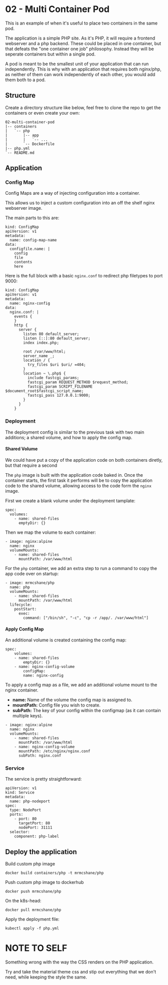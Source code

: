 # 02 - Multi Container Pod

This is an example of when it's useful to place two containers in the same pod.

The application is a simple PHP site. As it's PHP, it will require a frontend webserver and a php backend. These could be placed in one container, but that defeats the "one container one job" philosophy. Instead they will be seperate containers but within a single pod. 

A pod is meant to be the smallest unit of your application that can run independently. This is why with an application that requires both nginx/php, as neither of them can work independently of each other, you would add them both to a pod.



## Structure

Create a directory structure like below, feel free to clone the repo to get the containers or even create your own:
```
02-multi-container-pod
|-- containers
|   `-- php
|       |-- app
|       |   `-- ...
|       `-- Dockerfile
|-- php.yml
`-- README.md
```

## Application

### Config Map

Config Maps are a way of injecting configuration into a container.

This allows us to inject a custom configuration into an off the shelf nginx webserver image.

The main parts to this are:
```
kind: ConfigMap
apiVersion: v1
metadata:
  name: config-map-name
data:
  configfile.name: |
    config
    file
    contents
    here
```

Here is the full block with a basic `nginx.conf` to redirect php filetypes to port 9000:
```
kind: ConfigMap
apiVersion: v1
metadata:
  name: nginx-config
data:
  nginx.conf: |
    events {
    }
    http {
      server {
        listen 80 default_server;
        listen [::]:80 default_server;
        index index.php;
        
        root /var/www/html;
        server_name _;
        location / {
          try_files $uri $uri/ =404;
        }
        location ~ \.php$ {
          include fastcgi_params;
          fastcgi_param REQUEST_METHOD $request_method;
          fastcgi_param SCRIPT_FILENAME $document_root$fastcgi_script_name;
          fastcgi_pass 127.0.0.1:9000;
        }
      }
    }
```

### Deployment

The deployment config is similar to the previous task with two main additions; a shared volume, and how to apply the config map.
  

#### Shared Volume

We could have put a copy of the application code on both containers diretly, but that require a second 

The `php` image is built with the application code baked in. Once the container starts, the first task it performs will be to copy the application code to the shared volume, allowing access to the code form the `nginx` image.

First we create a blank volume under the deployment tamplate:
```
spec:
  volumes:
    - name: shared-files
      emptyDir: {}
```

Then we map the volume to each container:
```
- image: nginx:alpine
  name: nginx
  volumeMounts:
    - name: shared-files
      mountPath: /var/www/html
```

For the `php` container, we add an extra step to run a command to copy the app code over on startup:
```
- image: mrmcshane/php
  name: php
  volumeMounts:
    - name: shared-files
      mountPath: /var/www/html
  lifecycle:
    postStart:
      exec:
        command: ["/bin/sh", "-c", "cp -r /app/. /var/www/html"]
```

#### Apply Config Map

An additional volume is created containing the config map:

```
spec:
    volumes:
    - name: shared-files
        emptyDir: {}
    - name: nginx-config-volume
        configMap:
        name: nginx-config
```

To apply a config map as a file, we add an additional volume mount to the nginx container.

- **name:** Name of the volume the config map is assigned to.
- **mountPath:** Config file you wish to create.
- **subPath:** The key of your config within the configmap (as it can contain multiple keys).

```
- image: nginx:alpine
  name: nginx
  volumeMounts:
    - name: shared-files
      mountPath: /var/www/html
    - name: nginx-config-volume
      mountPath: /etc/nginx/nginx.conf
      subPath: nginx.conf
```

### Service

The service is pretty straightforward:
```
apiVersion: v1
kind: Service
metadata:
  name: php-nodeport
spec:
  type: NodePort
  ports:
    - port: 80
      targetPort: 80
      nodePort: 31111
  selector:
    component: php-label
```



## Deploy the application

Build custom php image
```
docker build containers/php -t mrmcshane/php
```

Push custom php image to dockerhub
```
docker push mrmcshane/php
```

On the k8s-head:
```
docker pull mrmcshane/php
```

Apply the deployment file:
```
kubectl apply -f php.yml
```


# NOTE TO SELF

Something wrong with the way the CSS renders on the PHP application.

Try and take the material theme css and stip out everything that we don't need, while keeping the style the same.